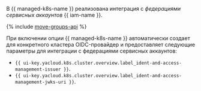 В {{ managed-k8s-name }} реализована интеграция с _федерациями сервисных аккаунтов_ {{ iam-name }}.

{% include [move-groups-api](../iam/wlif-instructions-intro.md) %}

При включении опции {{ managed-k8s-name }} автоматически создает для конкретного кластера OIDC-провайдер и предоставляет следующие параметры для интеграции с федерациями сервисных аккаунтов:
* `{{ ui-key.yacloud.k8s.cluster.overview.label_ident-and-access-management-issuer }}`.
* `{{ ui-key.yacloud.k8s.cluster.overview.label_ident-and-access-management-jwks-uri }}`.